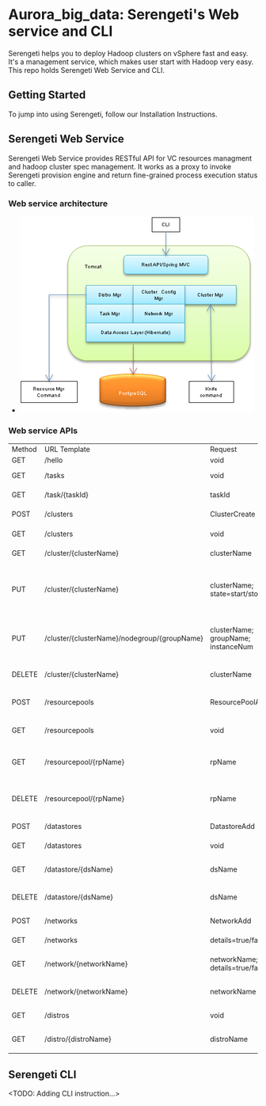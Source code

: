# Aurora_big_data: Serengeti's Web service and CLI
Serengeti helps you to deploy Hadoop clusters on vSphere fast and easy. It's a management service, which makes user start with Hadoop very easy.
This repo holds Serengeti Web Service and CLI.

## Getting Started
To jump into using Serengeti, follow our Installation Instructions. 

## Serengeti Web Service
Serengeti Web Service provides RESTful API for VC resources managment and hadoop cluster spec management. It works as a proxy to invoke Serengeti provision engine and return fine-grained process execution status to caller.

### Web service architecture
- ![Web service architecture (doc/ws-architecture.png)](https://github.com/emlin/readme-editer/raw/master/doc/ws-architecture.png "web service architecture")

### Web service APIs
<table>
<tr><td>Method</td><td>URL Template</td><td>Request</td><td>Response</td><td>Description</td></tr>
<tr><td>GET</td><td>/hello</td><td>void</td><td>void</td><td></td></tr>
<tr><td>GET</td><td>/tasks</td><td>void</td><td>List of TaskRead</td><td>List all tasks</td></tr>
<tr><td>GET</td><td>/task/{taskId}</td><td>taskId</td><td>TaskRead</td><td>Get task by task id</td></tr>
<tr><td>POST</td><td>/clusters</td><td>ClusterCreate</td><td>Redirect to /task/{taskId}</td><td>Create cluster</td></tr>
<tr><td>GET</td><td>/clusters</td><td>void</td><td>List of ClusterRead</td><td>List all clusters</td></tr>
<tr><td>GET</td><td>/cluster/{clusterName}</td><td>clusterName</td><td>ClusterRead</td><td>Get cluster by name</td></tr>
<tr><td>PUT</td><td>/cluster/{clusterName}</td><td>clusterName; state=start/stop/resume</td><td>Redirect to /task/{taskId}</td><td>Operate a cluster: start; stop or resume a failed creation</td></tr>
<tr><td>PUT</td><td>/cluster/{clusterName}/nodegroup/{groupName}</td><td>clusterName; groupName; instanceNum</td><td>Redirect to /task/{taskId}</td><td>Resize cluster with a new instance number</td></tr>
<tr><td>DELETE</td><td>/cluster/{clusterName}</td><td>clusterName</td><td>Redirect to /task/{taskId}</td><td>Delete a cluster by name</td></tr>
<tr><td>POST</td><td>/resourcepools</td><td>ResourcePoolAdd</td><td>void</td><td>Add a resource pool</td></tr>
<tr><td>GET</td><td>/resourcepools</td><td>void</td><td>List of ResourcePoolRead</td><td>List all resource pools</td></tr>
<tr><td>GET</td><td>/resourcepool/{rpName}</td><td>rpName</td><td>ResourcePoolRead</td><td>Get resource pool by name</td></tr>
<tr><td>DELETE</td><td>/resourcepool/{rpName}</td><td>rpName</td><td>void</td><td>Delete a resource pool by name</td></tr>
<tr><td>POST</td><td>/datastores</td><td>DatastoreAdd</td><td>void</td><td>Add a datastore</td></tr>
<tr><td>GET</td><td>/datastores</td><td>void</td><td>List of DatastoreRead</td><td>List all datastores</td></tr>
<tr><td>GET</td><td>/datastore/{dsName}</td><td>dsName</td><td>DatastoreRead</td><td>Get datastore by name</td></tr>
<tr><td>DELETE</td><td>/datastore/{dsName}</td><td>dsName</td><td>void</td><td>Delete a datastore by name</td></tr>
<tr><td>POST</td><td>/networks</td><td>NetworkAdd</td><td>void</td><td>Add a network</td></tr>
<tr><td>GET</td><td>/networks</td><td>details=true/false</td><td>List of NetworkRead</td><td>List all networks</td></tr>
<tr><td>GET</td><td>/network/{networkName}</td><td>networkName; details=true/false</td><td>NetworkRead</td><td>Get a network by name</td></tr>
<tr><td>DELETE</td><td>/network/{networkName}</td><td>networkName</td><td>void</td><td>Delete a network by name</td></tr>
<tr><td>GET</td><td>/distros</td><td>void</td><td>List of DistroRead</td><td>List all distros</td></tr>
<tr><td>GET</td><td>/distro/{distroName}</td><td>distroName</td><td>DistroRead</td><td>Get a distro by name</td></tr>
</table>

## Serengeti CLI
<TODO: Adding CLI instruction...>